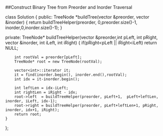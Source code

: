 ##Construct Binary Tree from Preorder and Inorder Traversal    


class Solution {
public:
    TreeNode *buildTree(vector<int> &preorder, vector<int> &inorder) {
        return buildTreeHelper(preorder, 0,preorder.size()-1, inorder,0,inorder.size()-1);
    }
    
private:
    TreeNode* buildTreeHelper(vector<int> &preorder,int pLeft, int pRight, vector<int> &inorder, int iLeft, int iRight) {
        if(pRight<pLeft || iRight<iLeft) return NULL;
        
        int rootVal = preorder[pLeft];
        TreeNode* root = new TreeNode(rootVal);
        
        vector<int>::iterator it;
        it = find(inorder.begin(), inorder.end(),rootVal);
        int idx = it-inorder.begin();
        
        int leftLen = idx-iLeft;
        int rightLen = iRight - idx;
        root->left  = buildTreeHelper(preorder, pLeft+1,  pLeft+leftLen, inorder, iLeft, idx-1);
        root->right = buildTreeHelper(preorder, pLeft+leftLen+1, pRight, inorder, idx+1, iRight);
        return root;
    }
};
